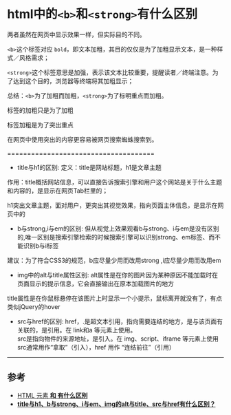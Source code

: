 # html中的`<b>`和`<strong>`有什么区别

两者虽然在网页中显示效果一样，但实际目的不同。

`<b>`这个标签对应 `bold`，即文本加粗，其目的仅仅是为了加粗显示文本，是一种样式／风格需求；


`<strong>`这个标签意思是加强，表示该文本比较重要，提醒读者／终端注意。为了达到这个目的，浏览器等终端将其加粗显示；

总结：`<b>`为了加粗而加粗，`<strong>`为了标明重点而加粗。

<b></b>标签的加粗只是为了加粗

<strong></strong>标签加粗是为了突出重点

在网页中使用<strong></strong>突出的内容更容易被网页搜索蜘蛛搜索到。

=====================================

- title与h1的区别: 
定义：title是网站标题，h1是文章主题

作用：title概括网站信息，可以直接告诉搜索引擎和用户这个网站是关于什么主题和内容的，是显示在网页Tab栏里的；

h1突出文章主题，面对用户，更突出其视觉效果，指向页面主体信息，是显示在网页中的

- b与strong,i与em的区别: 
但从视觉上效果观看b与strong、i与em是没有区别的,唯一区别是搜索引擎检索的时候搜索引擎可以识别strong、em标签、而不能识别b与i标签

建议：为了符合CSS3的规范，b应尽量少用而改用strong ,i应尽量少用而改用em

- img中的alt与title属性区别: 
alt属性是在你的图片因为某种原因不能加载时在页面显示的提示信息，它会直接输出在原本加载图片的地方

title属性是在你鼠标悬停在该图片上时显示一个小提示，鼠标离开就没有了，有点类似jQuery的hover

- src与href的区别: 
href，.是超文本引用，指向需要连结的地方，是与该页面有关联的，是引用。在 link和a 等元素上使用。   
src是指向物件的来源地址，是引入。在 img、script、iframe 等元素上使用   
src通常用作“拿取”（引入），href 用作 “连结前往”（引用）  

--------------------- 



## 参考
- [HTML 元素 <b> 和 <strong> 有什么区别](https://www.zhihu.com/question/20961933)
- [title与h1、b与strong、i与em、img的alt与title、src与href有什么区别？](https://blog.csdn.net/vivian_1122/article/details/80235052)
